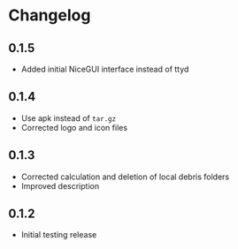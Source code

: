# Changelog

## 0.1.5

- Added initial NiceGUI interface instead of ttyd

## 0.1.4

- Use apk instead of `tar.gz`
- Corrected logo and icon files

## 0.1.3

- Corrected calculation and deletion of local debris folders
- Improved description

## 0.1.2

- Initial testing release
